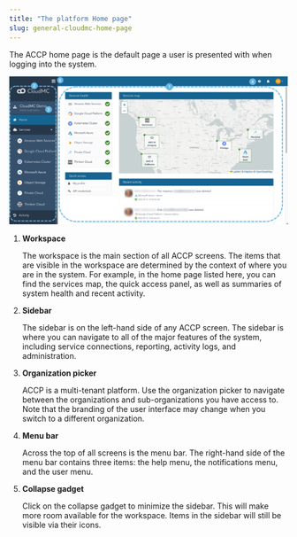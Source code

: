 ```yaml
---
title: "The platform Home page"
slug: general-cloudmc-home-page
---
```



The ACCP home page is the default page a user is presented with when logging into the system.

![Screenshot of the ACCP home page, with numbered dots highlighting features of interest](/assets/general-cmc-ui-home-en.png)

1.  **Workspace**

    The workspace is the main section of all ACCP screens. The items that are visible in the workspace are determined by the context of where you are in the system. For example, in the home page listed here, you can find the services map, the quick access panel, as well as summaries of system health and recent activity.

2.  **Sidebar**

    The sidebar is on the left-hand side of any ACCP screen. The sidebar is where you can navigate to all of the major features of the system, including service connections, reporting, activity logs, and administration.

3.  **Organization picker**

    ACCP is a multi-tenant platform. Use the organization picker to navigate between the organizations and sub-organizations you have access to. Note that the branding of the user interface may change when you switch to a different organization.

4.  **Menu bar**

    Across the top of all screens is the menu bar. The right-hand side of the menu bar contains three items: the help menu, the notifications menu, and the user menu.

5.  **Collapse gadget**

    Click on the collapse gadget to minimize the sidebar. This will make more room available for the workspace. Items in the sidebar will still be visible via their icons.


